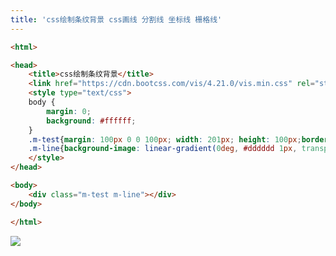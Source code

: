 ```yaml
---
title: 'css绘制条纹背景 css画线 分割线 坐标线 栅格线'
---   
```

```html
<html>

<head>
    <title>css绘制条纹背景</title>
    <link href="https://cdn.bootcss.com/vis/4.21.0/vis.min.css" rel="stylesheet">
    <style type="text/css">
    body {
        margin: 0;
        background: #ffffff;
    }
    .m-test{margin: 100px 0 0 100px; width: 201px; height: 100px;border-top: 1px solid #dddddd;}
    .m-line{background-image: linear-gradient(0deg, #dddddd 1px, transparent 0),linear-gradient(90deg, #dddddd 1px, transparent 0);background-size: 100px 10px;}
    </style>
</head>

<body>
    <div class="m-test m-line"></div>
</body>

</html>
```

![](https://img-blog.csdn.net/20180903170629912?watermark/2/text/aHR0cHM6Ly9ibG9nLmNzZG4ubmV0L3h1dG9uZ2Jhbw/font/5a6L5L2T/fontsize/400/fill/I0JBQkFCMA/dissolve/70)